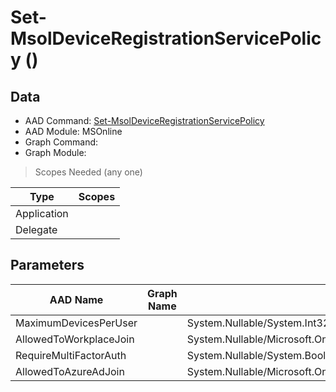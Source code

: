 # Set-MsolDeviceRegistrationServicePolicy ()

## Data

+ AAD Command: [Set-MsolDeviceRegistrationServicePolicy](https://docs.microsoft.com/en-us/powershell/module/MSOnline/Set-MsolDeviceRegistrationServicePolicy)
+ AAD Module: MSOnline
+ Graph Command: [](https://docs.microsoft.com/en-us/powershell/module//)
+ Graph Module: 

> Scopes Needed (any one)

|Type|Scopes|
|---|---|
|Application||
|Delegate||

## Parameters

|AAD Name|Graph Name|AAD Type|Graph Type|Infos|
|---|---|---|---|---|
|MaximumDevicesPerUser||System.Nullable/System.Int32|||
|AllowedToWorkplaceJoin||System.Nullable/Microsoft.Online.Administration.Automation.DeviceRegistrationServicePolicy+Scope|||
|RequireMultiFactorAuth||System.Nullable/System.Boolean|||
|AllowedToAzureAdJoin||System.Nullable/Microsoft.Online.Administration.Automation.DeviceRegistrationServicePolicy+Scope|||

